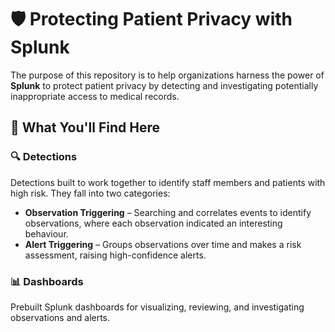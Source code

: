 # 🛡️ Protecting Patient Privacy with Splunk

The purpose of this repository is to help organizations harness the power of **Splunk** to protect patient privacy by detecting and investigating potentially inappropriate access to medical records.

## 📌 What You'll Find Here

### 🔍 Detections  
Detections built to work together to identify staff members and patients with high risk. They fall into two categories:

- **Observation Triggering** – Searching and correlates events to identify observations, where each observation indicated an interesting behaviour.
- **Alert Triggering** – Groups observations over time and makes a risk assessment, raising high-confidence alerts.

### 📊 Dashboards  
Prebuilt Splunk dashboards for visualizing, reviewing, and investigating observations and alerts.



